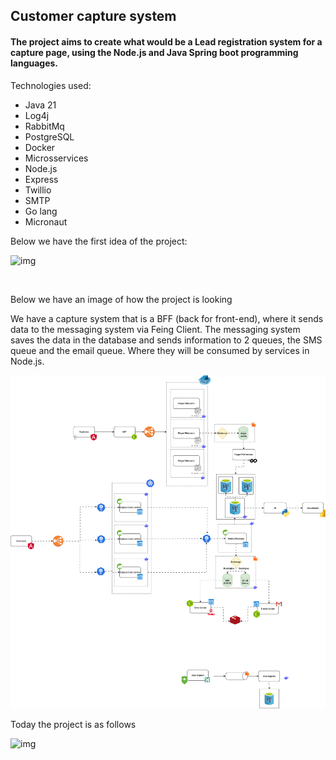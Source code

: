 ## Customer capture system

#### The project aims to create what would be a Lead registration system for a capture page, using the Node.js and Java Spring boot programming languages.

Technologies used:

- Java 21
- Log4j
- RabbitMq
- PostgreSQL
- Docker
- Microsservices
- Node.js
- Express
- Twillio
- SMTP
- Go lang
- Micronaut

Below we have the first idea of the project:

![img](./assets/desenho-arch01.png)

<br>

Below we have an image of how the project is looking

We have a capture system that is a BFF (back for front-end), where it sends data to the messaging system via Feing Client. The messaging system saves the data in the database and sends information to 2 queues, the SMS queue and the email queue. Where they will be consumed by services in Node.js.

![img](./assets/desenho-arch03.png)
<br>

Today the project is as follows

![img](./assets/state-today.png)
